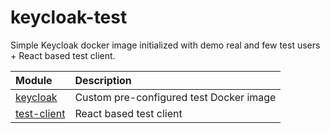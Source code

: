 # keycloak-test

Simple Keycloak docker image initialized with demo real and few test users + React based test client.

| Module        | Description|
|:------  |:--------------------------------------|
|[keycloak](keycloak/Readme.md)| Custom pre-configured test Docker image |
|[test-client](test-client/README.md)| React based test client |
